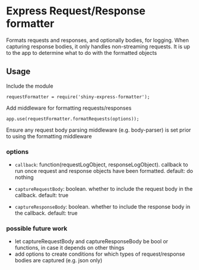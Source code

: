 # Express Request/Response formatter

Formats requests and responses, and optionally bodies, for logging. When capturing response bodies, it only handles non-streaming requests. It is up to the app to determine what to do with the formatted objects

## Usage
Include the module

`requestFormatter = require('shiny-express-formatter');`

Add middleware for formatting requests/responses

`app.use(requestFormatter.formatRequests(options));`

Ensure any request body parsing middleware (e.g. body-parser) is set prior to using the formatting middleware

### options
* `callback`: function(requestLogObject, responseLogObject). callback to run once request and response objects have been formatted. default: do nothing

* `captureRequestBody`: boolean. whether to include the request body in the callback. default: true

* `captureResponseBody`: boolean. whether to include the response body in the callback. default: true

### possible future work
* let captureRequestBody and captureResponseBody be bool or functions, in case it depends on other things
* add options to create conditions for which types of request/response bodies are captured (e.g. json only)
